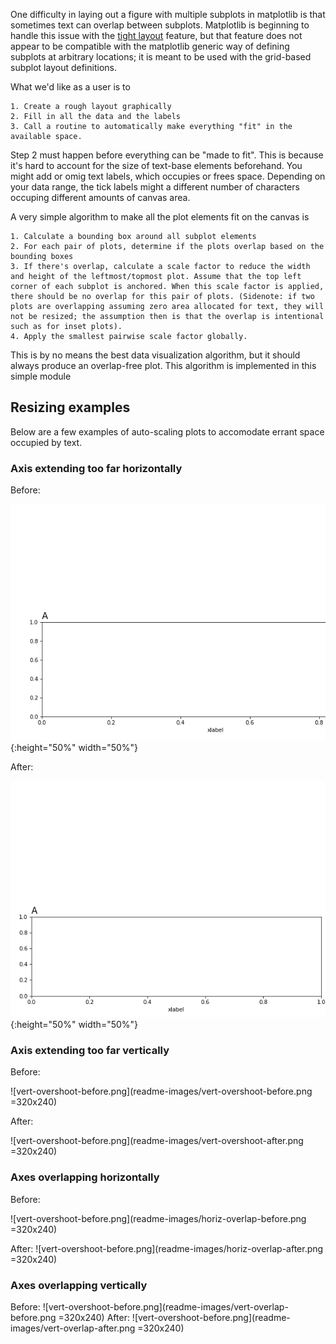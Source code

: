 One difficulty in laying out a figure with multiple subplots in matplotlib is that sometimes text can overlap between subplots. Matplotlib is beginning to handle this issue with the [tight layout](https://matplotlib.org/tutorials/intermediate/tight_layout_guide.html) feature, but that feature does not appear to be compatible with the matplotlib generic way of defining subplots at arbitrary locations; it is meant to be used with the grid-based subplot layout definitions.

What we'd like as a user is to

	1. Create a rough layout graphically
	2. Fill in all the data and the labels
	3. Call a routine to automatically make everything "fit" in the available space.

Step 2 must happen before everything can be "made to fit". This is because it's hard to account for the size of text-base elements beforehand. You might add or omig text labels, which occupies or frees space. Depending on your data range, the tick labels might a different number of characters occuping different amounts of canvas area.

A very simple algorithm to make all the plot elements fit on the canvas is

	1. Calculate a bounding box around all subplot elements
	2. For each pair of plots, determine if the plots overlap based on the bounding boxes
	3. If there's overlap, calculate a scale factor to reduce the width and height of the leftmost/topmost plot. Assume that the top left corner of each subplot is anchored. When this scale factor is applied, there should be no overlap for this pair of plots. (Sidenote: if two plots are overlapping assuming zero area allocated for text, they will not be resized; the assumption then is that the overlap is intentional such as for inset plots).
	4. Apply the smallest pairwise scale factor globally.

This is by no means the best data visualization algorithm, but it should always produce an overlap-free plot. This algorithm is implemented in this simple module

## Resizing examples
Below are a few examples of auto-scaling plots to accomodate errant space occupied by text.

### Axis extending too far horizontally
Before:

![horiz-overshoot-before.png](readme-images/horiz-overshoot-before.png){:height="50%" width="50%"}

After:

![horiz-overshoot-before.png](readme-images/horiz-overshoot-after.png){:height="50%" width="50%"}

### Axis extending too far vertically
Before:

![vert-overshoot-before.png](readme-images/vert-overshoot-before.png =320x240)

After:

![vert-overshoot-before.png](readme-images/vert-overshoot-after.png =320x240)

### Axes overlapping horizontally
Before:

![vert-overshoot-before.png](readme-images/horiz-overlap-before.png =320x240)

After:
![vert-overshoot-before.png](readme-images/horiz-overlap-after.png =320x240)

### Axes overlapping vertically
Before:
![vert-overshoot-before.png](readme-images/vert-overlap-before.png =320x240)
After:
![vert-overshoot-before.png](readme-images/vert-overlap-after.png =320x240)

